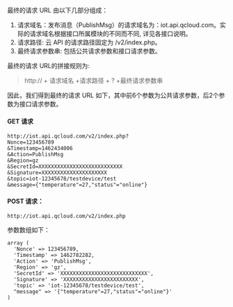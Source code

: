最终的请求 URL 由以下几部分组成：

1) 请求域名：发布消息（PublishMsg）的请求域名为：iot.api.qcloud.com。实际的请求域名根据接口所属模块的不同而不同, 详见各接口说明。
2) 请求路径: 云 API 的请求路径固定为 /v2/index.php。
3) 最终请求参数串: 包括公共请求参数和接口请求参数。

最终的请求 URL的拼接规则为:

> http:// + 请求域名 +请求路径 + ? +最终请求参数串

因此，我们得到最终的请求 URL 如下，其中前6个参数为公共请求参数，后2个参数为接口请求参数。

#### GET 请求
```
http://iot.api.qcloud.com/v2/index.php?
Nonce=123456789
&Timestamp=1462434006
&Action=PublishMsg
&Region=gz
&SecretId=XXXXXXXXXXXXXXXXXXXXXXXXXXX
&Signature=XXXXXXXXXXXXXXXXXXXXX
&topic=iot-12345678/testdevice/test
&message={"temperature"=27,"status"="online"}
```

#### POST 请求：
```
http://iot.api.qcloud.com/v2/index.php
```

参数数组如下：

```
array (
  'Nonce' => 123456789,
  'Timestamp' => 1462782282,
  'Action' => 'PublishMsg',
  'Region' => 'gz',
  'SecretId' => 'XXXXXXXXXXXXXXXXXXXXXXXXXXXX',
  'Signature' => 'XXXXXXXXXXXXXXXXXXXXXXXX',
  'topic' => 'iot-12345678/testdevice/test',
  "message" => '{"temperature"=27,"status"="online"}'
)
```





